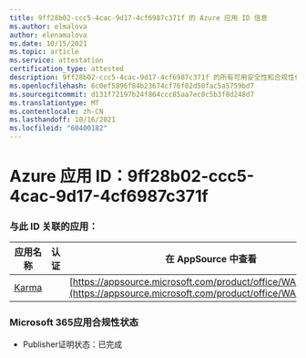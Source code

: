 ```yaml
---
title: 9ff28b02-ccc5-4cac-9d17-4cf6987c371f 的 Azure 应用 ID 信息
ms.author: elmalova
author: elenamalova
ms.date: 10/15/2021
ms.topic: article
ms.service: attestation
certification_type: attested
description: 9ff28b02-ccc5-4cac-9d17-4cf6987c371f 的所有可用安全性和合规性信息。
ms.openlocfilehash: 6c0ef5896f84b23674cf76f02d50fac5a5759bd7
ms.sourcegitcommit: d131f72197b24f864ccc85aa7ec0c5b3f8d248d7
ms.translationtype: MT
ms.contentlocale: zh-CN
ms.lasthandoff: 10/16/2021
ms.locfileid: "60400182"
---
```

# <a name="azure-app-id-9ff28b02-ccc5-4cac-9d17-4cf6987c371f"></a>Azure 应用 ID：9ff28b02-ccc5-4cac-9d17-4cf6987c371f


### <a name="apps-associated-with-this-id"></a>与此 ID 关联的应用：
| **应用名称** | **认证** | **在 AppSource 中查看** |
|--------------|---------------|-----------------------|
| [Karma](https://docs.microsoft.com/microsoft-365-app-certification/forward/WA104381640) |  | [https://appsource.microsoft.com/product/office/WA104381640](https://appsource.microsoft.com/product/office/WA104381640) |

### <a name="microsoft-365-app-compliance-status"></a>Microsoft 365应用合规性状态
- Publisher证明状态：已完成
